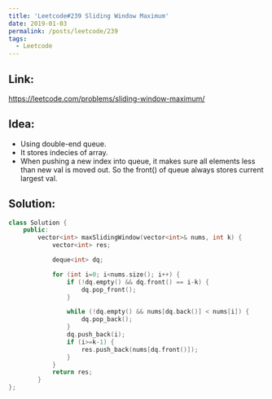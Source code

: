 ```yaml
---
title: 'Leetcode#239 Sliding Window Maximum'
date: 2019-01-03
permalink: /posts/leetcode/239
tags:
  - Leetcode
---
```

## Link: ##
https://leetcode.com/problems/sliding-window-maximum/

## Idea: ##
- Using double-end queue.
- It stores indecies of array.
- When pushing a new index into queue, it makes sure all elements less than new val is moved out. So the front() of queue always stores current largest val.

## Solution: ##
```cpp
class Solution {
    public:
        vector<int> maxSlidingWindow(vector<int>& nums, int k) {
            vector<int> res;

            deque<int> dq;

            for (int i=0; i<nums.size(); i++) {
                if (!dq.empty() && dq.front() == i-k) {
                    dq.pop_front();
                }

                while (!dq.empty() && nums[dq.back()] < nums[i]) {
                    dq.pop_back();
                }
                dq.push_back(i);
                if (i>=k-1) {
                    res.push_back(nums[dq.front()]);
                }
            }
            return res;
        }
};
```
